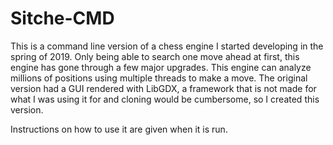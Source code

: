 # Sitche-CMD
This is a command line version of a chess engine I started developing in the spring of 2019. Only being able to search one move ahead at first, this engine has gone through a few major upgrades. This engine can analyze millions of positions using multiple threads to make a move. The original version had a GUI rendered with LibGDX, a framework that is not made for what I was using it for and cloning would be cumbersome, so I created this version.

Instructions on how to use it are given when it is run.
